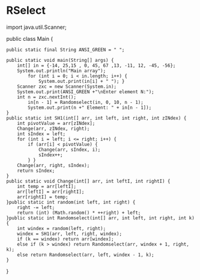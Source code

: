 # RSelect
import java.util.Scanner;

public class Main {

    public static final String ANSI_GREEN = " ";

    public static void main(String[] args) {
        int[] in = {-14, 25,15 , 0, 45, 67 ,13, -11, 12, -45, -56};
        System.out.println("Main array");
            for (int i = 0; i < in.length; i++) {
                System.out.print(in[i] + " "); }
        Scanner zxc = new Scanner(System.in);
        System.out.print(ANSI_GREEN +"\nEnter element N:");
        int n = zxc.nextInt();
            in[n - 1] = Randomselect(in, 0, 10, n - 1);
            System.out.print(n +" Element: " + in[n - 1]);
    }
    public static int SH1(int[] arr, int left, int right, int zINdex) {
        int pivotValue = arr[zINdex];
        Change(arr, zINdex, right);
        int sIndex = left;
        for (int i = left; i <= right; i++) {
            if (arr[i] < pivotValue) {
                Change(arr, sIndex, i);
                sIndex++;
            } }
        Change(arr, right, sIndex);
        return sIndex;
    }
    public static void Change(int[] arr, int leftI, int rightI) {
        int temp = arr[leftI];
        arr[leftI] = arr[rightI];
        arr[rightI] = temp;
    }public static int random(int left, int right) {
        right -= left;
        return (int) (Math.random() * ++right) + left;
    }public static int Randomselect(int[] arr, int left, int right, int k) {
        int windex = random(left, right);
        windex = SH1(arr, left, right, windex);
        if (k == windex) return arr[windex];
        else if (k > windex) return Randomselect(arr, windex + 1, right, k);
        else return Randomselect(arr, left, windex - 1, k);
    }
}
